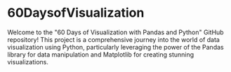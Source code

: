 # 60DaysofVisualization
Welcome to the "60 Days of Visualization with Pandas and Python" GitHub repository! This project is a comprehensive journey into the world of data visualization using Python, particularly leveraging the power of the Pandas library for data manipulation and Matplotlib for creating stunning visualizations.
